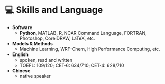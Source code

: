 # 💻 Skills and Language
- **Software**
  - **Python**, MATLAB, R, NCAR Command Language, FORTRAN, Photoshop, CorelDRAW, LaTeX, etc.
- **Models & Methods**
  - Machine Learning, WRF-Chem, High Performance Computing, etc.
- **English**
  - spoken, read and written
  - TOEFL: 109/120; CET-6: 634/710; CET-4: 628/710
- **Chinese**
  - native speaker